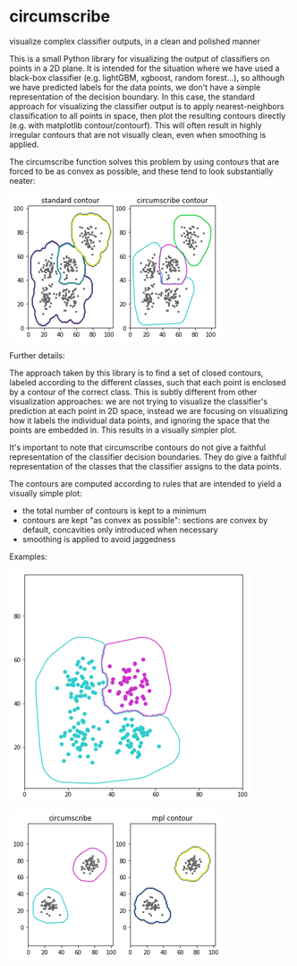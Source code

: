 # circumscribe
visualize complex classifier outputs, in a clean and polished manner

This is a small Python library for visualizing the output of classifiers on points in a 2D plane. It is intended for the situation where we have used a black-box classifier (e.g. lightGBM, xgboost, random forest...), so although we have predicted labels for the data points, we don't have a simple representation of the decision boundary. In this case, the standard approach for visualizing the classifier output is to apply nearest-neighbors classification to all points in space, then plot the resulting contours directly (e.g. with matplotlib contour/contourf). This will often result in highly irregular contours that are not visually clean, even when smoothing is applied.

The circumscribe function solves this problem by using contours that are forced to be as convex as possible, and these tend to look substantially neater:

![standard_vs_circumscribe_01](figures/standard_vs_circumscribe_01.png?raw=true "circumscribe vs mpl contour plot")



Further details:

The approach taken by this library is to find a set of closed contours, labeled according to the different classes, such that each point is enclosed by a contour of the correct class. This is subtly different from other visualization approaches: we are not trying to visualize the classifier's prediction at each point in 2D space, instead we are focusing on visualizing how it labels the individual data points, and ignoring the space that the points are embedded in. This results in a visually simpler plot.

It's important to note that circumscribe contours do not give a faithful representation of the classifier decision boundaries. They do give a faithful representation of the classes that the classifier assigns to the data points.

The contours are computed according to rules that are intended to yield a visually simple plot:

- the total number of contours is kept to a minimum
- contours are kept "as convex as possible": sections are convex by default, concavities only introduced when necessary
- smoothing is applied to avoid jaggedness

Examples:

![circumscribe_demo_nonconvex_01](figures/circumscribe_demo_nonconvex_01.png?raw=true "Example of slightly nonconvex contours")



![circumscribe_vs_mpl_contour_01](figures/circumscribe_vs_mpl_contour_01.png?raw=true "circumscribe vs mpl contour plot")
